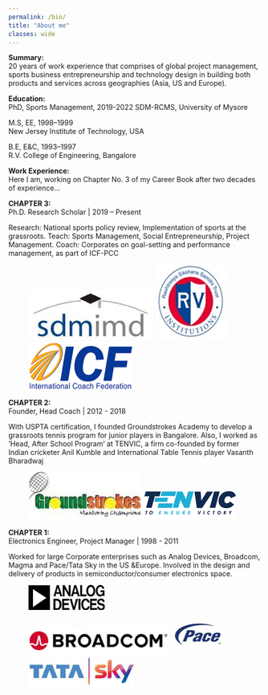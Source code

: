 ```yaml
---
permalink: /bio/
title: "About me"
classes: wide
---
```


**Summary:**  
20 years of work experience that comprises of global project management, sports business
entrepreneurship and technology design in building both products and services across
geographies (Asia, US and Europe).

**Education:**  
PhD, Sports Management, 2019-2022
SDM-RCMS, University of Mysore

M.S, EE, 1998–1999  
New Jersey Institute of Technology, USA

B.E, E&C, 1993–1997  
R.V. College of Engineering, Bangalore

**Work Experience:**  
Here I am, working on Chapter No. 3 of my Career Book after two decades of experience...

**CHAPTER 3:**  
Ph.D. Research Scholar | 2019 – Present

Research: National sports policy review, Implementation of sports at the grassroots.
Teach: Sports Management, Social Entrepreneurship, Project Management.
Coach: Corporates on goal-setting and performance management, as part of ICF-PCC

<figure class="third">
    <a href="/assets/images/sdmimd.png"><img src="/assets/images/sdmimd.png"></a>
    <a href="/assets/images/rvce.png"><img src="/assets/images/rvce.png"></a>
    <a href="/assets/images/icf.png"><img src="/assets/images/icf.png"></a>
</figure>

**CHAPTER 2:**  
Founder, Head Coach | 2012 - 2018

With USPTA certification, I founded Groundstrokes Academy to develop a grassroots tennis program for junior players in Bangalore. Also, I worked as ‘Head, After School Program’ at TENVIC, a firm co-founded by former Indian cricketer Anil Kumble and International Table Tennis player Vasanth Bharadwaj

<figure class="half">
    <a href="/assets/images/gs.png"><img src="/assets/images/gs.png"></a>
    <a href="/assets/images/tenvic.png"><img src="/assets/images/tenvic.png"></a>
</figure>

**CHAPTER 1:**  
Electronics Engineer, Project Manager | 1998 - 2011

Worked for large Corporate enterprises such as Analog Devices, Broadcom, Magma and Pace/Tata Sky in the US &Europe. Involved in the design and delivery of products in semiconductor/consumer electronics space.

<figure class="fourth">
    <a href="/assets/images/ad.png"><img src="/assets/images/ad.png"></a>
    <a href="/assets/images/bd.png"><img src="/assets/images/bd.png"></a>
    <a href="/assets/images/pace.png"><img src="/assets/images/pace.png"></a>
    <a href="/assets/images/tatasky.png"><img src="/assets/images/tatasky.png"></a>
</figure>
